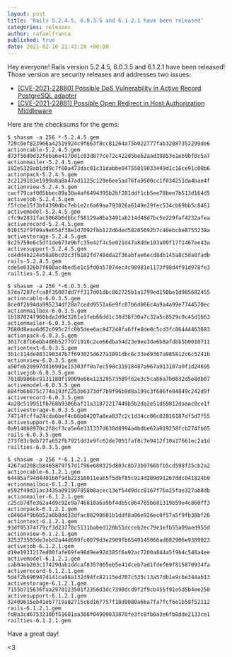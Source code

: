 ```yaml
---
layout: post
title: 'Rails 5.2.4.5, 6.0.3.5 and 6.1.2.1 have been released'
categories: releases
author: rafaelfranca
published: true
date: 2021-02-10 21:43:28 +00:00
---
```

Hey everyone! Rails version 5.2.4.5, 6.0.3.5 and 6.1.2.1 have been released! Those version are
security releases and addresses two issues:

* [\[CVE-2021-22880\] Possible DoS Vulnerability in Active Record PostgreSQL adapter](https://discuss.rubyonrails.org/t/cve-2021-22880-possible-dos-vulnerability-in-active-record-postgresql-adapter/77129)
* [\[CVE-2021-22881\] Possible Open Redirect in Host Authorization Middleware](https://discuss.rubyonrails.org/t/cve-2021-22881-possible-open-redirect-in-host-authorization-middleware/77130)

Here are the checksums for the gems:

```
$ shasum -a 256 *-5.2.4.5.gem
729c0ef823966a42519924c9f663f8cc81264a75b022777fab32087352299de6  actioncable-5.2.4.5.gem
d73f50d0d32feba6e4170d1c03d877ce72c422d5beb2aad39853e1eb9bf0c5a7  actionmailer-5.2.4.5.gem
182e5328ab1dd9c7f60a473dac01c31dabbe04755019033449d1c16ce91c08b6  actionpack-5.2.4.5.gem
2c2129183e1999a8a8a47ad1125c129e6ee5ad76fa9500cc1f034251da4bae4f  actionview-5.2.4.5.gem
cacf79caf005bbec89a30a4af6494395b2bf281ddf1cb5ee78bee7b513d164d5  activejob-5.2.4.5.gem
f5fcbe15f3bf4390dbc7eb1e2c6a69aa793026a6149e29fec534cb69bb5c8461  activemodel-5.2.4.5.gem
cfc9e2831fac5068b6dbbcf98129a8ba3491ab214d48d7bc5e229faf4232afea  activerecord-5.2.4.5.gem
010152f9f09a9e654f38e1d7092fbb122d6ded58205692b7c40ebcbe8755238a  activestorage-5.2.4.5.gem
8c25759e6c5df1de673e9bfc35e42f4c5e021d47a8dde103a00f17f1467ee43a  activesupport-5.2.4.5.gem
cd4dd4b224e58a8bc03c3fb182fd748dda2f36abfae6ecd8db145a8c5da8fadb  rails-5.2.4.5.gem
cde5e0326b7f600ac4bed5e1c5fd0a57074ec4c98981e1173f98d4f91d978fe3  railties-5.2.4.5.gem
```

```
$ shasum -a 256 *-6.0.3.5.gem
57da7287cfca8f35007dd7ff317d01dbc862725b1a1799ed150be1d985682455  actioncable-6.0.3.5.gem
8ce0f2b94da995234df28a7cedd9551a6e9fc07b6d066c4a9a4a99e7744570ec  actionmailbox-6.0.3.5.gem
1b187024f960bda2d9d3261e1feb66dd1c38d38f30a7c32a5c8529c0c45d1663  actionmailer-6.0.3.5.gem
7680d8eaa6d62c095c2fc0b5dee6ac847248fa6ffe8de0c5cd3fc86444463683  actionpack-6.0.3.5.gem
3617c8fb6ebb4d6b5277971910c2ce66dba54d23e9ee3de6b8afdbb5b0010711  actiontext-6.0.3.5.gem
3b1c114de883190347b7f693025d627a3091dbc6c33ed9367a985812c6c5241b  actionview-6.0.3.5.gem
a50feb20997dd16901e15303ff0a7ec598c31918487a967a913107a0f1d24695  activejob-6.0.3.5.gem
7018b906bc9131180f19009e66e12329573589f62e3c5cab6a7b6032d5e8db07  activemodel-6.0.3.5.gem
684fb6b075c774a193f2253b6373df7b9f96b9d8a199c3f606fe04849c242d9f  activerecord-6.0.3.5.gem
4a28c519951fb768b9306baf11a31872217449b5b2da2e51d69812daaac0ce1f  activestorage-6.0.3.5.gem
74714fcffa24cda6bef4c66b84207a8ea037c2c1d34cc06c02816187df5d7f55  activesupport-6.0.3.5.gem
0a914868970c2f8cf3ca5e6e331337d630d8994a4bdbe62a919258fcb274fb05  rails-6.0.3.5.gem
273f83c9db727a652fb7921dd3e9fc62de7051faf8c7e9412f10a17661ec2a1d  railties-6.0.3.5.gem
```

```
$ shasum -a 256 *-6.1.2.1.gem
4267ad208cb8465879757d1f96e680325d803c8b73b9766bfb5cd598f35cb2a2  actioncable-6.1.2.1.gem
64485af94d4401b0f9db22316011eab5f5dbf85c914d209d91267ddc041824b9  actionmailbox-6.1.2.1.gem
e592f49d31ac3435a091997858b8acec13ef54d9dcc8167f7ba25fae327ab8db  actionmailer-6.1.2.1.gem
c25cb7dfe362a4d9c92e9a746810a6a9bf4db5c864785b681319b59e4c860ff3  actionpack-6.1.2.1.gem
c04664f9b6b52a0b8dd32dfac08290601b1ddf8a06e926ec0f57a5f9fb38bf26  actiontext-6.1.2.1.gem
93df05374f79cf3d23778c5131babed120b51dcceb2ec79e3efb55a09aed955d  actionview-6.1.2.1.gem
325373503de3ebd2a44d699fc0079d3e2909fb6549145066ad682906e9389023  activejob-6.1.2.1.gem
d19e1931217ed00fafe69fe98d9ee92d385f6a92ac7200a844a5f9b4c548a4ee  activemodel-6.1.2.1.gem
cab04eb203c17429dab1ddcaf8357865eb5e41dceb7ad1fdef69f815870934fa  activerecord-6.1.2.1.gem
5d4f2b696947d141ca98a132d94fc82115ed707c535c13a57db1e9c6e344ab13  activestorage-6.1.2.1.gem
7155b715636faa2970123501f2356d3dc7390dcd9f2f9cb455f91e5d5b4ee250  activesupport-6.1.2.1.gem
32409615eb41eb7719a82715c6d167757f18d9080a6ba7fa7fcf6e1b59f52112  rails-6.1.2.1.gem
fd8a3cd6753230bf51601aa308f04909033870fe3fc8fb0a3e6fb8dde2133ce1  railties-6.1.2.1.gem
```

Have a great day!

<3
